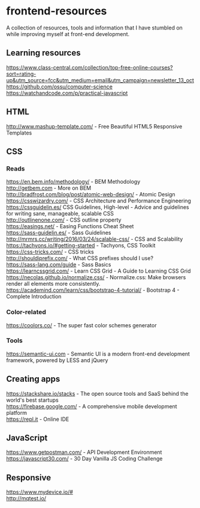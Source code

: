 # frontend-resources

A collection of resources, tools and information that I have stumbled on while improving myself at front-end development. 

## Learning resources  
https://www.class-central.com/collection/top-free-online-courses?sort=rating-up&utm_source=fcc&utm_medium=email&utm_campaign=newsletter_13_oct  
https://github.com/ossu/computer-science  
https://watchandcode.com/p/practical-javascript  

## HTML

http://www.mashup-template.com/ - Free Beautiful HTML5 Responsive Templates  

## CSS

### Reads  

https://en.bem.info/methodology/ - BEM Methodology  
http://getbem.com - More on BEM  
http://bradfrost.com/blog/post/atomic-web-design/ - Atomic Design  
https://csswizardry.com/ - CSS Architecture and Performance Engineering  
https://cssguidelin.es/ CSS Guidelines, High-level - Advice and guidelines for writing sane, manageable, scalable CSS  
http://outlinenone.com/ - CSS outline property  
https://easings.net/ - Easing Functions Cheat Sheet  
https://sass-guidelin.es/ - Sass Guidelines  
http://mrmrs.cc/writing/2016/03/24/scalable-css/ - CSS and Scalability  
https://tachyons.io/#getting-started - Tachyons, CSS Toolkit  
https://css-tricks.com/ - CSS tricks  
http://shouldiprefix.com/ - What CSS prefixes should I use?  
https://sass-lang.com/guide -  Sass Basics  
https://learncssgrid.com/  - Learn CSS Grid - A Guide to Learning CSS Grid  
https://necolas.github.io/normalize.css/ - Normalize.css: Make browsers render all elements more consistently.   
https://academind.com/learn/css/bootstrap-4-tutorial/ - Bootstrap 4 - Complete Introduction  

### Color-related
https://coolors.co/ - The super fast color schemes generator  


### Tools
https://semantic-ui.com - Semantic UI is a modern front-end development framework, powered by LESS and jQuery  

## Creating apps

https://stackshare.io/stacks - The open source tools and SaaS behind the world's best startups  
https://firebase.google.com/ - A comprehensive mobile development platform  
https://repl.it - Online IDE  
 
## JavaScript

https://www.getpostman.com/ - API Development Environment  
https://javascript30.com/ - 30 Day Vanilla JS Coding Challenge  

## Responsive

https://www.mydevice.io/#  
http://mqtest.io/  
